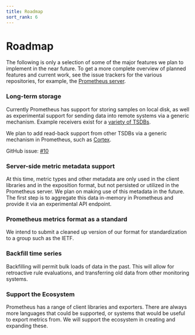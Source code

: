 ```yaml
---
title: Roadmap
sort_rank: 6
---
```


# Roadmap

The following is only a selection of some of the major features we plan to
implement in the near future. To get a more complete overview of planned
features and current work, see the issue trackers for the various repositories,
for example, the [Prometheus
server](https://github.com/prometheus/prometheus/issues).

### Long-term storage

Currently Prometheus has support for storing samples on local disk, as well as
experimental support for sending data into remote systems via a generic mechanism.
Example receivers exist for a [variety of TSDBs](https://github.com/prometheus/prometheus/tree/master/documentation/examples/remote_storage).

We plan to add read-back support from other TSDBs via a generic mechanism in Prometheus,
such as [Cortex](https://github.com/weaveworks/cortex).

GitHub issue: [#10](https://github.com/prometheus/prometheus/issues/10)

### Server-side metric metadata support

At this time, metric types and other metadata are only used in the
client libraries and in the exposition format, but not persisted or
utilized in the Prometheus server. We plan on making use of this
metadata in the future. The first step is to aggregate this data in-memory
in Prometheus and provide it via an experimental API endpoint.

### Prometheus metrics format as a standard

We intend to submit a cleaned up version of our format for standardization
to a group such as the IETF.

### Backfill time series

Backfilling will permit bulk loads of data in the past. This will allow for
retroactive rule evaluations, and transferring old data from other monitoring
systems.

### Support the Ecosystem

Prometheus has a range of client libraries and exporters. There are always more
languages that could be supported, or systems that would be useful to export
metrics from. We will support the ecosystem in creating and expanding these.
